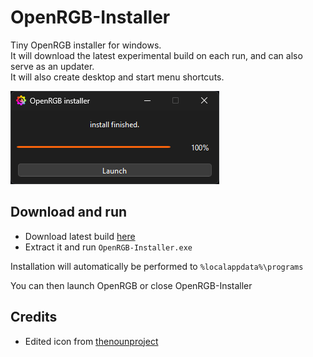 # OpenRGB-Installer

Tiny OpenRGB installer for windows.  
It will download the latest experimental build on each run, and can also serve as an updater.  
It will also create desktop and start menu shortcuts.

![image](assets/screenshot.png)

## Download and run

- Download latest build [here](https://github.com/Odizinne/OpenRGB-Installer/releases/latest)
- Extract it and run `OpenRGB-Installer.exe`

Installation will automatically be performed to `%localappdata%\programs`

You can then launch OpenRGB or close OpenRGB-Installer

## Credits

- Edited icon from [thenounproject](https://thenounproject.com/icon/setup-1091975/)